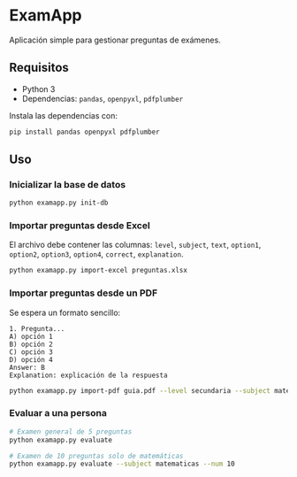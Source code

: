 # ExamApp

Aplicación simple para gestionar preguntas de exámenes.

## Requisitos
- Python 3
- Dependencias: `pandas`, `openpyxl`, `pdfplumber`

Instala las dependencias con:

```bash
pip install pandas openpyxl pdfplumber
```

## Uso

### Inicializar la base de datos
```bash
python examapp.py init-db
```

### Importar preguntas desde Excel
El archivo debe contener las columnas: `level`, `subject`, `text`, `option1`, `option2`, `option3`, `option4`, `correct`, `explanation`.

```bash
python examapp.py import-excel preguntas.xlsx
```

### Importar preguntas desde un PDF
Se espera un formato sencillo:

```
1. Pregunta...
A) opción 1
B) opción 2
C) opción 3
D) opción 4
Answer: B
Explanation: explicación de la respuesta
```

```bash
python examapp.py import-pdf guia.pdf --level secundaria --subject matematicas
```

### Evaluar a una persona

```bash
# Examen general de 5 preguntas
python examapp.py evaluate

# Examen de 10 preguntas solo de matemáticas
python examapp.py evaluate --subject matematicas --num 10
```
